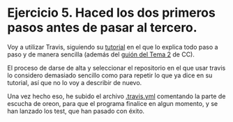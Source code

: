 # Ejercicio 5. Haced los dos primeros pasos antes de pasar al tercero.

Voy a utilizar Travis, siguiendo su [tutorial](https://docs.travis-ci.com/user/tutorial/) en el que lo explica todo paso a paso y de manera sencilla (además del [guión del Tema 2](https://jj.github.io/CC/documentos/temas/Desarrollo_basado_en_pruebas.html) de CC).

El proceso de darse de alta y seleccionar el repositorio en el que usar travis lo considero demasiado sencillo como para repetir lo que ya dice en su tutorial, así que no lo voy a describir de nuevo.

Una vez hecho eso, he subido el archivo [.travis.yml](https://github.com/Anglepi/oreon/blob/main/.travis.yml) comentando la parte de escucha de oreon, para que el programa finalice en algun momento, y se han lanzado los test, que han pasado con éxito.